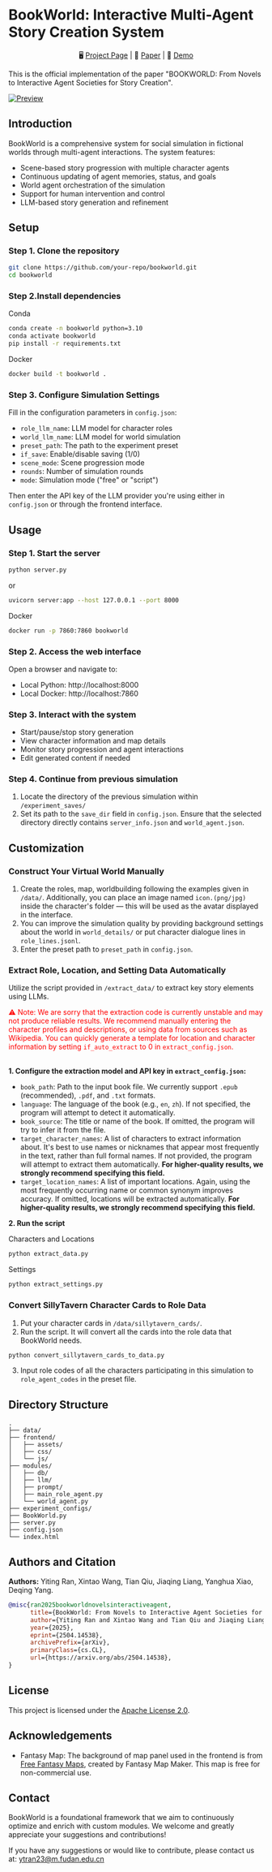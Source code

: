 # BookWorld: Interactive Multi-Agent Story Creation System

<div align="center">

🖥️ [Project Page](https://bookworld2025.github.io/) | 📃 [Paper](https://arxiv.org/abs/2504.14538) | 🤗 [Demo](https://huggingface.co/spaces/alienet/BookWorld)

</div>




This is the official implementation of the paper "BOOKWORLD: From Novels to Interactive Agent Societies for Story Creation".

<a href="https://ibb.co/TBTf350n"><img src="https://i.ibb.co/tMhGr52N/Preview.png" alt="Preview" border="0"></a>

## Introduction

BookWorld is a comprehensive system for social simulation in fictional worlds through multi-agent interactions. The system features:

- Scene-based story progression with multiple character agents
- Continuous updating of agent memories, status, and goals
- World agent orchestration of the simulation
- Support for human intervention and control
- LLM-based story generation and refinement

## Setup

### Step 1. Clone the repository
```bash
git clone https://github.com/your-repo/bookworld.git
cd bookworld
```

### Step 2.Install dependencies
Conda
```bash
conda create -n bookworld python=3.10
conda activate bookworld
pip install -r requirements.txt
```
Docker
```bash
docker build -t bookworld .
```

### Step 3. Configure Simulation Settings
Fill in the configuration parameters in `config.json`:
  - `role_llm_name`: LLM model for character roles
  - `world_llm_name`: LLM model for world simulation
  - `preset_path`: The path to the experiment preset
  - `if_save`: Enable/disable saving (1/0)
  - `scene_mode`: Scene progression mode
  - `rounds`: Number of simulation rounds
  - `mode`: Simulation mode ("free" or "script")

Then enter the API key of the LLM provider you're using either in `config.json` or through the frontend interface.

## Usage

### Step 1. Start the server
```bash
python server.py
```
or
```bash
uvicorn server:app --host 127.0.0.1 --port 8000  
```
Docker
```bash 
docker run -p 7860:7860 bookworld
```

### Step 2. Access the web interface
Open a browser and navigate to:
- Local Python: http://localhost:8000
- Local Docker: http://localhost:7860

### Step 3. Interact with the system
- Start/pause/stop story generation
- View character information and map details
- Monitor story progression and agent interactions
- Edit generated content if needed

### Step 4. Continue from previous simulation
1. Locate the directory of the previous simulation within `/experiment_saves/`
2. Set its path to the `save_dir` field in `config.json`. Ensure that the selected directory directly contains `server_info.json` and `world_agent.json`.

## Customization
### Construct Your Virtual World Manually
1. Create the roles, map, worldbuilding following the examples given in `/data/`. Additionally, you can place an image named `icon.(png/jpg)` inside the character's folder — this will be used as the avatar displayed in the interface.
2. You can improve the simulation quality by providing background settings about the world in `world_details/` or put character dialogue lines in `role_lines.jsonl`. 
3. Enter the preset path to `preset_path` in `config.json`.

### Extract Role, Location, and Setting Data Automatically

Utilize the script provided in `/extract_data/` to extract key story elements using LLMs.

<font color="red">
⚠️ Note: We are sorry that the extraction code is currently unstable and may not produce reliable results. We recommend manually entering the character profiles and descriptions, or using data from sources such as Wikipedia. You can quickly generate a template for location and character information by setting <code>if_auto_extract</code> to 0 in <code>extract_config.json</code>.
</font>
<br><br>

**1. Configure the extraction model and API key in `extract_config.json`:**

* `book_path`: Path to the input book file. We currently support `.epub` (recommended), `.pdf`, and `.txt` formats.
* `language`: The language of the book (e.g., `en`, `zh`). If not specified, the program will attempt to detect it automatically.
* `book_source`: The title or name of the book. If omitted, the program will try to infer it from the file.
* `target_character_names`: A list of characters to extract information about. It's best to use names or nicknames that appear most frequently in the text, rather than full formal names. If not provided, the program will attempt to extract them automatically. **For higher-quality results, we strongly recommend specifying this field.**
* `target_location_names`: A list of important locations. Again, using the most frequently occurring name or common synonym improves accuracy. If omitted, locations will be extracted automatically. **For higher-quality results, we strongly recommend specifying this field.**

**2. Run the script**

  Characters and Locations

  ```bash
  python extract_data.py
  ``` 

  Settings

  ```bash
  python extract_settings.py
  ```

### Convert SillyTavern Character Cards to Role Data

1. Put your character cards in `/data/sillytavern_cards/`.
2. Run the script. It will convert all the cards into the role data that BookWorld needs.
```bash
python convert_sillytavern_cards_to_data.py
```
3. Input role codes of all the characters participating in this simulation to `role_agent_codes` in the preset file.

## Directory Structure

```
.
├── data/
├── frontend/
│   ├── assets/
│   ├── css/
│   └── js/
├── modules/
│   ├── db/
│   ├── llm/
│   ├── prompt/
│   ├── main_role_agent.py
│   └── world_agent.py
├── experiment_configs/
├── BookWorld.py
├── server.py
├── config.json
└── index.html
```


## Authors and Citation
**Authors:** Yiting Ran, Xintao Wang, Tian Qiu,
Jiaqing Liang, Yanghua Xiao, Deqing Yang.

```bibtex
@misc{ran2025bookworldnovelsinteractiveagent,
      title={BookWorld: From Novels to Interactive Agent Societies for Creative Story Generation}, 
      author={Yiting Ran and Xintao Wang and Tian Qiu and Jiaqing Liang and Yanghua Xiao and Deqing Yang},
      year={2025},
      eprint={2504.14538},
      archivePrefix={arXiv},
      primaryClass={cs.CL},
      url={https://arxiv.org/abs/2504.14538}, 
}
```
## License

This project is licensed under the [Apache License 2.0](https://www.apache.org/licenses/LICENSE-2.0).


##  Acknowledgements

- Fantasy Map: The background of map panel used in the frontend is from [Free Fantasy Maps](https://freefantasymaps.org/epic-world-cinematic-landscapes/), created by Fantasy Map Maker. This map is free for non-commercial use.

## Contact

BookWorld is a foundational framework that we aim to continuously optimize and enrich with custom modules. We welcome and greatly appreciate your suggestions and contributions!

If you have any suggestions or would like to contribute, please contact us at: ytran23@m.fudan.edu.cn

